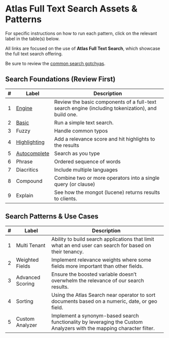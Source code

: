 # Atlas Full Text Search Assets & Patterns

For specific instructions on how to run each pattern, click on the relevant label in the table(s) below.

All links are focused on the use of __Atlas Full Text Search__, which showcase the full text search offering.

Be sure to review the [common search gotchyas](context/gotchyas).

## Search Foundations (Review First)

| #  | Label                              | Description                                                                                                                                                                                                                                                                 
|----|------------------------------------|-----------------------------------------------------------------------------------------------------------------------------------------------------------------------------------------------------------------------------------------------------------------------------|
| 1  | [Engine](foundations/engine)            | Review the basic components of a full-text search engine (including tokenization), and build one.
| 2  | [Basic](foundations/basic)            | Run a simple text search.
| 3  | Fuzzy           | Handle common typos
| 4  | [Highlighting](foundations/highlighting)            | Add a relevance score and hit highlights to the results
| 5  | [Autocomplete](foundations/autocomplete)            | Search as you type
| 6  | Phrase           | Ordered sequence of words
| 7  | Diacritics           | Include multiple languages
| 8  | Compound            | Combine two or more operators into a single query (or clause)
| 9  | Explain            | See how the mongot (lucene) returns results to clients.


## Search Patterns & Use Cases

| #  | Label                              | Description                                                                                                                                                                                                                                                                 
|----|------------------------------------|-----------------------------------------------------------------------------------------------------------------------------------------------------------------------------------------------------------------------------------------------------------------------------|
| 1  | Multi Tenant           | Ability to build search applications that limit what an end user can search for based on their tenancy.                                       
| 2  | Weighted Fields           | Implement relevance weights where some fields more important than  other fields.   
| 3  | Advanced Scoring          |  Ensure the boosted variable doesn’t overwhelm the relevance of our search results.  
| 4  | Sorting           |  Using the Atlas Search near operator to sort documents based on a numeric, date, or geo field.
| 5  | Custom Analyzer         | Implement a synonym-based search functionality by leveraging the Custom Analyzers with the mapping character filter.
